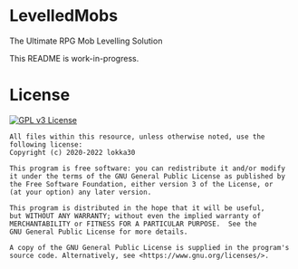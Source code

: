 # LevelledMobs
The Ultimate RPG Mob Levelling Solution

This README is work-in-progress.

# License
<a href="https://www.gnu.org/licenses/gpl-3.0.en.html">
  <img src="https://www.gnu.org/graphics/gplv3-or-later.png" alt="GPL v3 License"/>
</a>

    All files within this resource, unless otherwise noted, use the following license:
    Copyright (c) 2020-2022 lokka30
    
    This program is free software: you can redistribute it and/or modify
    it under the terms of the GNU General Public License as published by
    the Free Software Foundation, either version 3 of the License, or
    (at your option) any later version.
     
    This program is distributed in the hope that it will be useful,
    but WITHOUT ANY WARRANTY; without even the implied warranty of
    MERCHANTABILITY or FITNESS FOR A PARTICULAR PURPOSE.  See the
    GNU General Public License for more details.
    
    A copy of the GNU General Public License is supplied in the program's
    source code. Alternatively, see <https://www.gnu.org/licenses/>.